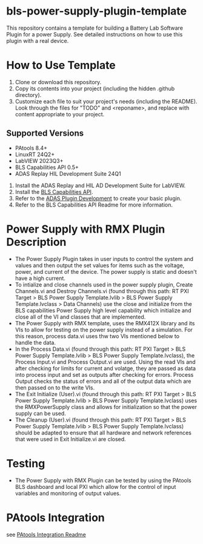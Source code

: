 # bls-power-supply-plugin-template

This repository contains a template for building a Battery Lab Software Plugin for a power Supply. See detailed instructions on how to use this plugin with a real device. 

# How to Use Template

1. Clone or download this repository.
2. Copy its contents into your project (including the hidden .github directory). 
3. Customize each file to suit your project's needs (including the README). Look through the files for "TODO" and \<reponame\>, and replace with content appropriate to your project.

## Supported Versions

- PAtools 8.4+
- LinuxRT 24Q2+
- LabVIEW 2023Q3+
- BLS Capabilities API 0.5+
- ADAS Replay HIL Development Suite 24Q1

1. Install the ADAS Replay and HIL AD Development Suite for LabVIEW.
1. Install the [BLS Capabilities API](https://github.com/ni/bls-capabilities).
1. Refer to the [ADAS Plugin Development](https://github.com/ni/adas-replay-hil-internal/wiki/Node-Development) to create your basic plugin.
1. Refer to the BLS Capabilities API Readme for more information.


# Power Supply with RMX Plugin Description

* The Power Supply Plugin takes in user inputs to control the system and values and then output the set values for items such as the voltage, power, and current of the device. The power supply is static and doesn't have a high current.
* To intialize and close channels used in the power supply plugin, Create Channels.vi and Destroy Channels.vi (found through this path: RT PXI Target > BLS Power Supply Template.lvlib > BLS Power Supply Template.lvclass > Data Channels) use the close and initialize from the BLS capabilities Power Supply high level capability which initialize and close all of the VI and classes that are implemented.
* The Power Supply with RMX template, uses the RMX412X library and its VIs to allow for testing on the power supply instead of a simulation. For this reason, process data.vi uses thw two VIs mentioned below to handle the data.
* In the Process Data.vi (found through this path: RT PXI Target > BLS Power Supply Template.lvlib > BLS Power Supply Template.lvclass), the Process Input.vi and Process Output.vi are used. Using the read VIs and after checking for limits for current and volatge, they are passed as data into process input and set as outputs after checking for errors. Process Output checks the status of errors and all of the output data which are then passed on to the write VIs.
* The Exit Initialize (User).vi (found through this path: RT PXI Target > BLS Power Supply Template.lvlib > BLS Power Supply Template.lvclass) uses the RMXPowerSupply class and allows for initialization so that the power supply can be used. 
* The Cleanup (User).vi (found through this path: RT PXI Target > BLS Power Supply Template.lvlib > BLS Power Supply Template.lvclass) should be adapted to ensure that all hardware and network references that were used in Exit Initialize.vi are closed.

# Testing

* The Power Supply with RMX Plugin can be tested by using the PAtools BLS dashboard and local PXI which allow for the control of input variables and monitoring of output values. 

# PAtools Integration
see [PAtools Integration Readme](/patools-integration/PAtools%20Integration%20README.md)